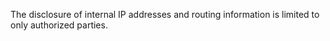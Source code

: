 The disclosure of internal IP addresses and routing information is limited to only authorized parties.
